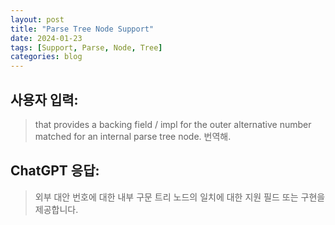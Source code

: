 ```yaml
---
layout: post
title: "Parse Tree Node Support"
date: 2024-01-23
tags: [Support, Parse, Node, Tree]
categories: blog
---
```


## 사용자 입력:
>  that provides a backing field / impl for the outer alternative number
  matched for an internal parse tree node. 번역해.

## ChatGPT 응답:
> 외부 대안 번호에 대한 내부 구문 트리 노드의 일치에 대한 지원 필드 또는 구현을 제공합니다.

